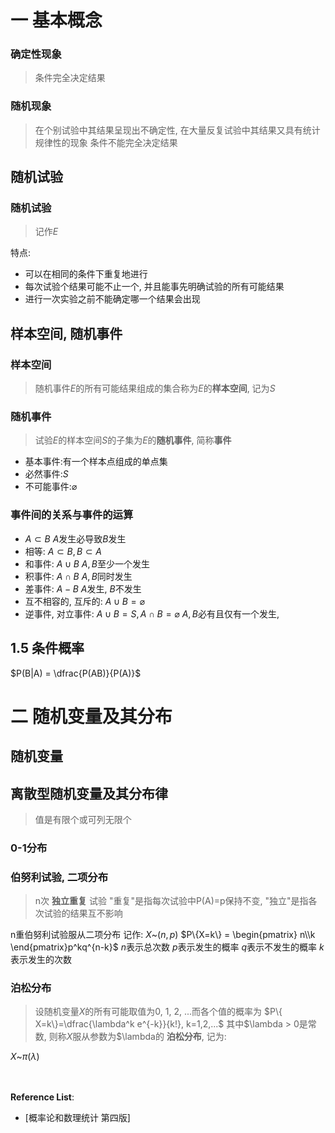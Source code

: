 # 一 基本概念
### 确定性现象
> 条件完全决定结果
### 随机现象
> 在个别试验中其结果呈现出不确定性, 在大量反复试验中其结果又具有统计规律性的现象
> 条件不能完全决定结果

## 随机试验
### 随机试验
> 记作$E$

特点:
- 可以在相同的条件下重复地进行
- 每次试验个结果可能不止一个, 并且能事先明确试验的所有可能结果
- 进行一次实验之前不能确定哪一个结果会出现

## 样本空间, 随机事件
### 样本空间
> 随机事件$E$的所有可能结果组成的集合称为$E$的**样本空间**, 记为$S$

### 随机事件
> 试验$E$的样本空间$S$的子集为$E$的**随机事件**, 简称**事件**

- 基本事件:有一个样本点组成的单点集
- 必然事件:$S$
- 不可能事件:$\varnothing$

### 事件间的关系与事件的运算
- $A\subset B$ $A$发生必导致$B$发生
- 相等: $A\subset B, B\subset A$
- 和事件: $A\cup B$ $A, B$至少一个发生
- 积事件: $A\cap B$ $A, B$同时发生
- 差事件: $A - B$ $A$发生, $B$不发生
- 互不相容的, 互斥的: $A\cup B = \varnothing$
- 逆事件, 对立事件: $A\cup B = S, A\cap B = \varnothing$ $A, B$必有且仅有一个发生,

## 1.5 条件概率
$P(B|A) = \dfrac{P(AB)}{P(A)}$

# 二 随机变量及其分布
## 随机变量
## 离散型随机变量及其分布律
> 值是有限个或可列无限个

### 0-1分布
### 伯努利试验, 二项分布
> n次 **独立重复** 试验
> "重复"是指每次试验中P(A)=p保持不变, "独立"是指各次试验的结果互不影响

n重伯努利试验服从二项分布 记作:
$X\text{\textasciitilde} (n, p)$
$P\{X=k\} = \begin{pmatrix} n\\k \end{pmatrix}p^kq^{n-k}$
$n$表示总次数
$p$表示发生的概率
$q$表示不发生的概率
$k$表示发生的次数

### 泊松分布
> 设随机变量$X$的所有可能取值为0, 1, 2, ...而各个值的概率为
> $P\{ X=k\}=\dfrac{\lambda^k e^{-k}}{k!}, k=1,2,...$
> 其中$\lambda > $0$是常数, 则称$X$服从参数为$\lambda的 **泊松分布**, 记为:

$X\text{\textasciitilde} \pi(\lambda)$





</br></br><b>Reference List</b>:
- [概率论和数理统计 第四版]
